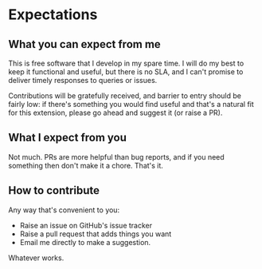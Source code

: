 # Expectations

## What you can expect from me

This is free software that I develop in my spare time. I will do my best to keep it functional and useful, but
there is no SLA, and I can't promise to deliver timely responses to queries or issues.

Contributions will be gratefully received, and barrier to entry should be fairly low: if there's something
you would find useful and that's a natural fit for this extension, please go ahead and suggest it (or raise
a PR).

## What I expect from you

Not much. PRs are more helpful than bug reports, and if you need something then don't make it a chore.
That's it.

## How to contribute

Any way that's convenient to you:

* Raise an issue on GitHub's issue tracker
* Raise a pull request that adds things you want
* Email me directly to make a suggestion.

Whatever works.
